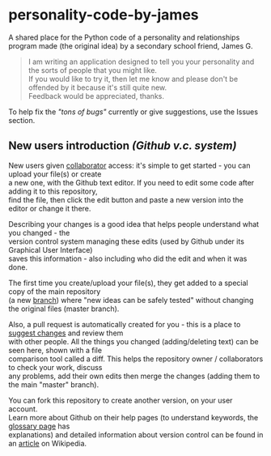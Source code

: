 # personality-code-by-james
A shared place for the Python code of a personality and relationships  
program made (the original idea) by a secondary school friend, James G.

> I am writing an application designed to tell you your personality and the sorts of people that you might like.  
> If you would like to try it, then let me know and please don't be offended by it because it's still quite new.  
> Feedback would be appreciated, thanks.

To help fix the *"tons of bugs"* currently or give suggestions, use the Issues section.  

## New users introduction *(Github v.c. system)*

New users given [collaborator](https://help.github.com/articles/permission-levels-for-a-user-account-repository/)
access: it's simple to get started \- you can upload your file(s) or create  
a new one, with the Github text editor. If you need to edit some code after adding it to this repository,  
find the file, then click the edit button and paste a new version into the editor or change it there.

Describing your changes is a good idea that helps people understand what you changed \- the  
version control system managing these edits (used by Github under its Graphical User Interface)  
saves this information - also including who did the edit and when it was done.

The first time you create/upload your file(s), they get added to a special copy of the main repository  
(a new [branch](https://help.github.com/articles/about-branches/)) where "new ideas can be safely tested" without changing the original files (master branch).

Also, a pull request is automatically created for you - this is a place to [suggest changes](https://help.github.com/articles/proposing-changes-to-your-work-with-pull-requests/) and review them  
with other people. All the things you changed (adding/deleting text) can be seen here, shown with a file  
comparison tool called a diff. This helps the repository owner / collaborators to check your work, discuss  
any problems, add their own edits then merge the changes (adding them to the main "master" branch).

  
You can fork this repository to create another version, on your user account.  
Learn more about Github on their help pages (to understand keywords, the [glossary page](https://help.github.com/articles/github-glossary/) has  
explanations) and detailed information about version control can be found in an [article](https://en.wikipedia.org/wiki/Version_control) on Wikipedia.
